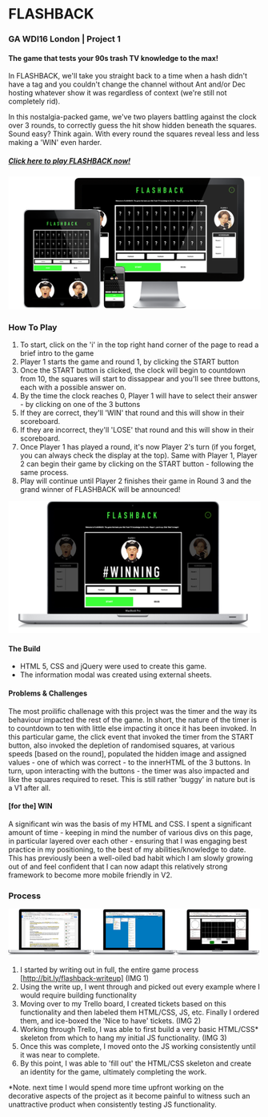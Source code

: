 # FLASHBACK

### GA WDI16 London | Project 1

#### The game that tests your 90s trash TV knowledge to the max!

In FLASHBACK, we'll take you straight back to a time when a hash didn't have a tag and you couldn't change the channel without Ant and/or Dec hosting whatever show it was regardless of context (we're still not completely rid).

In this nostalgia-packed game, we've two players battling against the clock over 3 rounds, to correctly guess the hit show hidden beneath the squares. Sound easy? Think again. With every round the squares reveal less and less making a 'WIN' even harder. 

##### [Click here to play FLASHBACK now!](https://morning-springs-8288.herokuapp.com/ "Here!")

![](./images/readme-screen1.png)

### How To Play

1. To start, click on the 'i' in the top right hand corner of the page to read a brief intro to the game
2. Player 1 starts the game and round 1, by clicking the START button
3. Once the START button is clicked, the clock will begin to countdown from 10, the squares will start to dissappear and you'll see three buttons, each with a possible answer on.
3. By the time the clock reaches 0, Player 1 will have to select their answer - by clicking on one of the 3 buttons
4. If they are correct, they'll 'WIN' that round and this will show in their scoreboard.
5. If they are incorrect, they'll 'LOSE' that round and this will show in their scoreboard.
6. Once Player 1 has played a round, it's now Player 2's turn (if you forget, you can always check the display at the top). Same with Player 1, Player 2 can begin their game by clicking on the START button - following the same process.
4. Play will continue until Player 2 finishes their game in Round 3 and the grand winner of FLASHBACK will be announced!

![](./images/laptop-readme.png)

#### The Build

* HTML 5, CSS and jQuery were used to create this game.
* The information modal was created using external sheets.


#### Problems & Challenges

The most proilific challenage with this project was the timer and the way its behaviour impacted the rest of the game. In short, the nature of the timer is to countdown to ten with little else impacting it once it has been invoked. In this particular game, the click event that invoked the timer from the START button, also invoked the depletion of randomised squares, at various speeds [based on the round], populated the hidden image and assigned values - one of which was correct - to the innerHTML of the 3 buttons. In turn, upon interacting with the buttons - the timer was also impacted and like the squares required to reset. This is still rather 'buggy' in nature but is a V1 after all.



#### [for the] WIN

A significant win was the basis of my HTML and CSS. I spent a significant amount of time - keeping in mind the number of various divs on this page, in particular layered over each other - ensuring that I was engaging best practice in my positioning, to the best of my abilities/knowledge to date. This has previously been a well-oiled bad habit which I am slowly growing out of and feel confident that I can now adapt this relatively strong framework to become more mobile friendly in V2.



### Process

![](./images/prework-readme.png)

1. I started by writing out in full, the entire game process [http://bit.ly/flashback-writeup] (IMG 1)
2. Using the write up, I went through and picked out every example where I would require building functionality 
3. Moving over to my Trello board, I created tickets based on this functionality and then labeled them HTML/CSS, JS, etc. Finally I ordered them, and ice-boxed the 'Nice to have' tickets. (IMG 2)
4. Working through Trello, I was able to first build a very basic HTML/CSS* skeleton from which to hang my initial JS functionality. (IMG 3)
5. Once this was complete, I moved onto the JS working consistently until it was near to complete.
6. By this point, I was able to 'fill out' the HTML/CSS skeleton and create an identity for the game, ultimately completing the work. 

*Note. next time I would spend more time upfront working on the decorative aspects of the project as it become painful to witness such an unattractive product when consistently testing JS functionality. 
